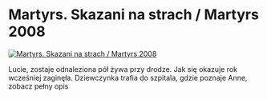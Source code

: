 Martyrs. Skazani na strach / Martyrs 2008 
=============
[![Martyrs. Skazani na strach / Martyrs 2008 ](http://vidos.pl/images/player.gif)](http://vidos.pl/martyrs-skazani-na-strach-martyrs-2008)

 Lucie, zostaje odnaleziona pół żywa przy drodze. Jak się okazuje rok wcześniej zaginęła. Dziewczynka trafia do szpitala, gdzie poznaje Anne, zobacz pełny opis
